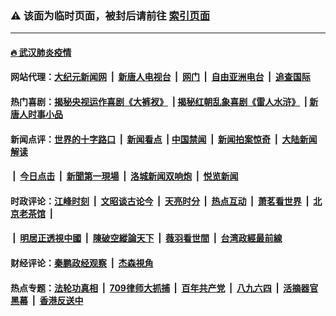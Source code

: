### ⚠️ 该面为临时页面，被封后请前往 [索引页面](../link4.md)

---

#### [🔥 武汉肺炎疫情](http://161.35.226.162:10000/videos/corona/)

#### 网站代理：[大纪元新闻网](http://161.35.226.162:10080/gb/) &nbsp;|&nbsp; [新唐人电视台](http://161.35.226.162:8808/gb/) &nbsp;|&nbsp; [网门](http://161.35.226.162:11000/) &nbsp;|&nbsp; [自由亚洲电台](http://161.35.226.162:9800/mandarin/) &nbsp;|&nbsp; [追查国际](http://161.35.226.162:10010/)

#### 热门喜剧：[揭秘央视运作喜剧《大裤衩》](http://161.35.226.162:10000/videos/res/big-shorts/) &nbsp;|&nbsp;[揭秘红朝乱象喜剧《雷人水浒》](http://161.35.226.162:10000/videos/res/OutlawsOfMarsh/) &nbsp;|&nbsp;[新唐人时事小品](http://161.35.226.162:10000/videos/res/comedy/)

#### 新闻点评：[世界的十字路口](http://161.35.226.162/tanghao/) &nbsp;|&nbsp; [新闻看点](http://161.35.226.162/news-insight/) &nbsp;|&nbsp;[中国禁闻](http://161.35.226.162/ntdtv-news/) &nbsp;|&nbsp; [新闻拍案惊奇](http://161.35.226.162/dayu/) &nbsp;|&nbsp; [大陆新闻解读](http://161.35.226.162/ntdtv-comedy/)
####   &nbsp;|&nbsp;  [今日点击](http://161.35.226.162/news-click/)  &nbsp;|&nbsp; [新聞第一現場](http://161.35.226.162/primary-scene/) &nbsp;|&nbsp; [洛城新闻双响炮](http://161.35.226.162/la-news/) &nbsp;|&nbsp; [悦览新闻](http://161.35.226.162/dingyue/)

#### 时政评论：[江峰时刻](http://161.35.226.162/today-in-history/) &nbsp;|&nbsp; [文昭谈古论今](http://161.35.226.162/wenzhao/) &nbsp;|&nbsp; [天亮时分](http://161.35.226.162/tianliang/) &nbsp;|&nbsp; [热点互动](http://161.35.226.162/ntdtv-rdhd/) &nbsp;|&nbsp; [萧茗看世界](http://161.35.226.162/simonegao/) &nbsp;|&nbsp; [北京老茶馆](http://161.35.226.162/teahouse/)  &nbsp;|&nbsp;  
####   &nbsp;|&nbsp;  [明居正透視中國](http://161.35.226.162/decoding-china/)  &nbsp;|&nbsp; [陳破空縱論天下](http://161.35.226.162/pokong/)  &nbsp;|&nbsp; [薇羽看世間](http://161.35.226.162/weiyu/)  &nbsp;|&nbsp; [台湾政經最前線](http://161.35.226.162/taiwan/)   

#### 财经评论：[秦鹏政经观察](http://161.35.226.162/qinpeng/) &nbsp;|&nbsp; [杰森視角 ](http://161.35.226.162/jason/)

#### 热点专题：[法轮功真相](http://161.35.226.162:10000/videos/truth.html) &nbsp;|&nbsp; [709律师大抓捕](http://161.35.226.162:10000/videos/709/) &nbsp;|&nbsp; [百年共产党](http://161.35.226.162:10000/videos/ccp.html) &nbsp;|&nbsp; [八九六四](http://161.35.226.162:10000/videos/88/)  &nbsp;|&nbsp; [活摘器官黑幕](http://161.35.226.162:10000/videos/res/Organs/)  &nbsp;|&nbsp; [香港反送中](http://161.35.226.162:10000/videos/res/hk/) 

<img src='http://gfw-breaker.win/link4.md' width='0px' height='0px'/>

